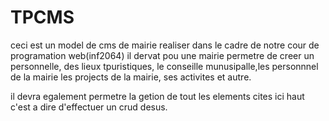 # TPCMS
ceci est un model de cms de mairie realiser dans le cadre de notre cour de programation web(inf2064)
il dervat pou une mairie permetre de creer un personnelle, des lieux tpuristiques, le conseille munusipalle,les personnnel de la mairie
les projects de la mairie, ses activites et autre.

il devra egalement permetre la getion de tout les elements cites ici haut c'est a dire d'effectuer un crud desus.
